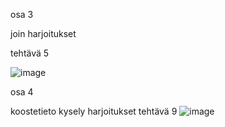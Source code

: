 osa 3

join harjoitukset

tehtävä 5

![image](https://github.com/user-attachments/assets/046aa0d4-b3ba-46b6-95e1-c0f4aa47330d)


osa 4

koostetieto kysely harjoitukset
tehtävä 9
![image](https://github.com/user-attachments/assets/276902bc-30e0-4591-8eae-38d7f830a838)
